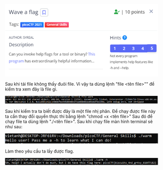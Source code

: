 ![Alt text](image.png)

Sau khi tải file không thấy đuôi file. Vì vậy ta dùng lệnh "file <tên file>"" để kiểm tra xem đây là file gì.

![Alt text](image-1.png)


Sau khi kiểm tra ta biết được đây là một file nhị phân.
Để chạy được file này ta cần thay đổi quyền thực thi bằng lệnh "chmod +x <tên file>"
Sau đó để chạy file ta dùng lệnh "./<tên file>".
Sau khi chạy file màn hình terminal sẽ như sau: 

![Alt text](image-2.png)

Làm theo yêu cầu ta lấy được flag.

![Alt text](image-3.png)
